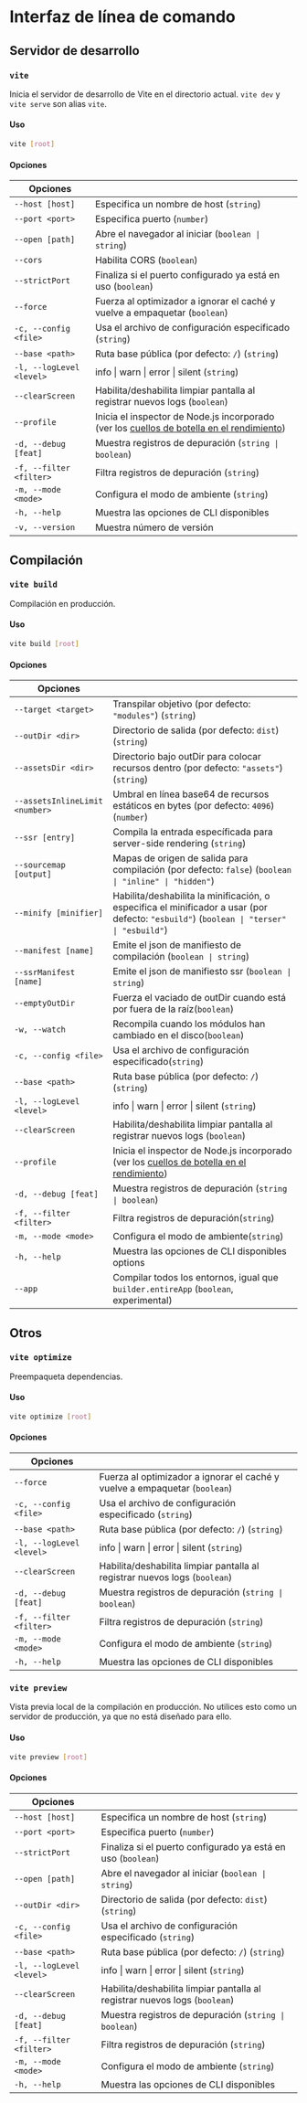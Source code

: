 # Interfaz de línea de comando

## Servidor de desarrollo

### `vite`

Inicia el servidor de desarrollo de Vite en el directorio actual. `vite dev` y `vite serve` son alias `vite`.

#### Uso

```bash
vite [root]
```

#### Opciones

| Opciones                 |                                                                                                                                                          |
| ------------------------ | -------------------------------------------------------------------------------------------------------------------------------------------------------- |
| `--host [host]`          | Especifica un nombre de host (`string`)                                                                                                                  |
| `--port <port>`          | Especifica puerto (`number`)                                                                                                                             |
| `--open [path]`          | Abre el navegador al iniciar (`boolean \| string`)                                                                                                       |
| `--cors`                 | Habilita CORS (`boolean`)                                                                                                                                |
| `--strictPort`           | Finaliza si el puerto configurado ya está en uso (`boolean`)                                                                                             |
| `--force`                | Fuerza al optimizador a ignorar el caché y vuelve a empaquetar (`boolean`)                                                                               |
| `-c, --config <file>`    | Usa el archivo de configuración especificado (`string`)                                                                                                  |
| `--base <path>`          | Ruta base pública (por defecto: `/`) (`string`)                                                                                                          |
| `-l, --logLevel <level>` | info \| warn \| error \| silent (`string`)                                                                                                               |
| `--clearScreen`          | Habilita/deshabilita limpiar pantalla al registrar nuevos logs (`boolean`)                                                                               |
| `--profile`              | Inicia el inspector de Node.js incorporado (ver los [cuellos de botella en el rendimiento](/guide/troubleshooting#cuellos-de-botella-en-el-rendimiento)) |
| `-d, --debug [feat]`     | Muestra registros de depuración (`string \| boolean`)                                                                                                    |
| `-f, --filter <filter>`  | Filtra registros de depuración (`string`)                                                                                                                |
| `-m, --mode <mode>`      | Configura el modo de ambiente (`string`)                                                                                                                 |
| `-h, --help`             | Muestra las opciones de CLI disponibles                                                                                                                  |
| `-v, --version`          | Muestra número de versión                                                                                                                                |

## Compilación

### `vite build`

Compilación en producción.

#### Uso

```bash
vite build [root]
```

#### Opciones

| Opciones                       |                                                                                                                                                          |
| ------------------------------ | -------------------------------------------------------------------------------------------------------------------------------------------------------- |
| `--target <target>`            | Transpilar objetivo (por defecto: `"modules"`) (`string`)                                                                                                |
| `--outDir <dir>`               | Directorio de salida (por defecto: `dist`) (`string`)                                                                                                    |
| `--assetsDir <dir>`            | Directorio bajo outDir para colocar recursos dentro (por defecto: `"assets"`) (`string`)                                                                 |
| `--assetsInlineLimit <number>` | Umbral en línea base64 de recursos estáticos en bytes (por defecto: `4096`) (`number`)                                                                   |
| `--ssr [entry]`                | Compila la entrada específicada para server-side rendering (`string`)                                                                                    |
| `--sourcemap [output]`         | Mapas de origen de salida para compilación (por defecto: `false`) (`boolean \| "inline" \| "hidden"`)                                                    |
| `--minify [minifier]`          | Habilita/deshabilita la minificación, o especifica el minificador a usar (por defecto: `"esbuild"`) (`boolean \| "terser" \| "esbuild"`)                 |
| `--manifest [name]`            | Emite el json de manifiesto de compilación (`boolean \| string`)                                                                                         |
| `--ssrManifest [name]`         | Emite el json de manifiesto ssr (`boolean \| string`)                                                                                                    |
| `--emptyOutDir`                | Fuerza el vaciado de outDir cuando está por fuera de la raíz(`boolean`)                                                                                  |
| `-w, --watch`                  | Recompila cuando los módulos han cambiado en el disco(`boolean`)                                                                                         |
| `-c, --config <file>`          | Usa el archivo de configuración especificado(`string`)                                                                                                   |
| `--base <path>`                | Ruta base pública (por defecto: `/`) (`string`)                                                                                                          |
| `-l, --logLevel <level>`       | info \| warn \| error \| silent (`string`)                                                                                                               |
| `--clearScreen`                | Habilita/deshabilita limpiar pantalla al registrar nuevos logs (`boolean`)                                                                               |
| `--profile`                    | Inicia el inspector de Node.js incorporado (ver los [cuellos de botella en el rendimiento](/guide/troubleshooting#cuellos-de-botella-en-el-rendimiento)) |
| `-d, --debug [feat]`           | Muestra registros de depuración (`string \| boolean`)                                                                                                    |
| `-f, --filter <filter>`        | Filtra registros de depuración(`string`)                                                                                                                 |
| `-m, --mode <mode>`            | Configura el modo de ambiente(`string`)                                                                                                                  |
| `-h, --help`                   | Muestra las opciones de CLI disponibles options                                                                                                          |
| `--app`                        | Compilar todos los entornos, igual que `builder.entireApp` (`boolean`, experimental)                                                                     |

## Otros

### `vite optimize`

Preempaqueta dependencias.

#### Uso

```bash
vite optimize [root]
```

#### Opciones

| Opciones                 |                                                                            |
| ------------------------ | -------------------------------------------------------------------------- |
| `--force`                | Fuerza al optimizador a ignorar el caché y vuelve a empaquetar (`boolean`) |
| `-c, --config <file>`    | Usa el archivo de configuración especificado (`string`)                    |
| `--base <path>`          | Ruta base pública (por defecto: `/`) (`string`)                            |
| `-l, --logLevel <level>` | info \| warn \| error \| silent (`string`)                                 |
| `--clearScreen`          | Habilita/deshabilita limpiar pantalla al registrar nuevos logs (`boolean`) |
| `-d, --debug [feat]`     | Muestra registros de depuración (`string \| boolean`)                      |
| `-f, --filter <filter>`  | Filtra registros de depuración (`string`)                                  |
| `-m, --mode <mode>`      | Configura el modo de ambiente (`string`)                                   |
| `-h, --help`             | Muestra las opciones de CLI disponibles                                    |

### `vite preview`

Vista previa local de la compilación en producción. No utilices esto como un servidor de producción, ya que no está diseñado para ello.

#### Uso

```bash
vite preview [root]
```

#### Opciones

| Opciones                 |                                                                            |
| ------------------------ | -------------------------------------------------------------------------- |
| `--host [host]`          | Especifica un nombre de host (`string`)                                    |
| `--port <port>`          | Especifica puerto (`number`)                                               |
| `--strictPort`           | Finaliza si el puerto configurado ya está en uso (`boolean`)               |
| `--open [path]`          | Abre el navegador al iniciar (`boolean \| string`)                         |
| `--outDir <dir>`         | Directorio de salida (por defecto: `dist`)(`string`)                       |
| `-c, --config <file>`    | Usa el archivo de configuración especificado (`string`)                    |
| `--base <path>`          | Ruta base pública (por defecto: `/`) (`string`)                            |
| `-l, --logLevel <level>` | info \| warn \| error \| silent (`string`)                                 |
| `--clearScreen`          | Habilita/deshabilita limpiar pantalla al registrar nuevos logs (`boolean`) |
| `-d, --debug [feat]`     | Muestra registros de depuración (`string \| boolean`)                      |
| `-f, --filter <filter>`  | Filtra registros de depuración (`string`)                                  |
| `-m, --mode <mode>`      | Configura el modo de ambiente (`string`)                                   |
| `-h, --help`             | Muestra las opciones de CLI disponibles                                    |
